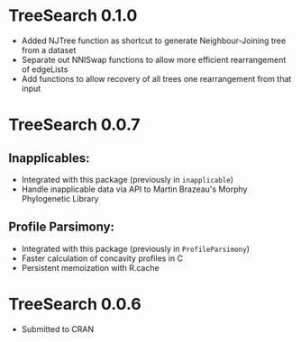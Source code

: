 # TreeSearch 0.1.0
- Added NJTree function as shortcut to generate Neighbour-Joining tree from a dataset
- Separate out NNISwap functions to allow more efficient rearrangement of edgeLists
- Add functions to allow recovery of all trees one rearrangement from that input

# TreeSearch 0.0.7

## Inapplicables:
- Integrated with this package (previously in `inapplicable`)
- Handle inapplicable data via API to Martin Brazeau's Morphy Phylogenetic Library

## Profile Parsimony:
- Integrated with this package (previously in `ProfileParsimony`)
- Faster calculation of concavity profiles in C
- Persistent memoization with R.cache

# TreeSearch 0.0.6
- Submitted to CRAN
